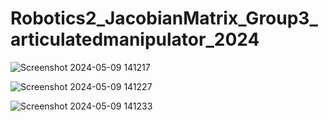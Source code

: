 # Robotics2_JacobianMatrix_Group3_articulatedmanipulator_2024


![Screenshot 2024-05-09 141217](https://github.com/KanFudz/Robotics2_JacobianMatrix_Group3_articulatedmanipulator_2024/assets/157782959/6794bc20-af20-44a7-889a-8c76b9a2a58f)
  
![Screenshot 2024-05-09 141227](https://github.com/KanFudz/Robotics2_JacobianMatrix_Group3_articulatedmanipulator_2024/assets/157782959/aa26cf10-09f7-44a6-acea-27d8a9c63df9)

![Screenshot 2024-05-09 141233](https://github.com/KanFudz/Robotics2_JacobianMatrix_Group3_articulatedmanipulator_2024/assets/157782959/72a0df2a-8477-4163-8c68-2af7292fc7bd)
